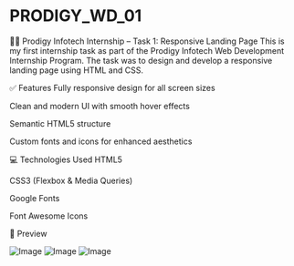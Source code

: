 # PRODIGY_WD_01

🧑‍💻 Prodigy Infotech Internship – Task 1: Responsive Landing Page
This is my first internship task as part of the Prodigy Infotech Web Development Internship Program. The task was to design and develop a responsive landing page using HTML and CSS.

✅ Features
Fully responsive design for all screen sizes

Clean and modern UI with smooth hover effects

Semantic HTML5 structure

Custom fonts and icons for enhanced aesthetics

💻 Technologies Used
HTML5

CSS3 (Flexbox & Media Queries)

Google Fonts

Font Awesome Icons

📸 Preview

![Image](https://github.com/user-attachments/assets/8ac4a614-46ef-40db-b03d-8b4943aeafed)
![Image](https://github.com/user-attachments/assets/9f677f93-0964-4e0a-9b07-6f5fe50a621c)
![Image](https://github.com/user-attachments/assets/829d88ee-2750-4fb2-88a5-6d63042db022)
